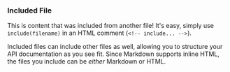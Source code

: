 ### Included File
This is content that was included from another file! It's easy, simply use `include(filename)` in an HTML comment (`<!-- include... -->`).

Included files can include other files as well, allowing you to structure your API documentation as you see fit. Since Markdown supports inline HTML, the files you include can be *either* Markdown or HTML.